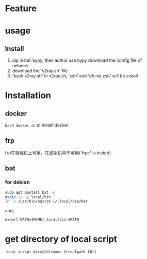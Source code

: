 # Feature


# usage
## Install 
1. pip install bypy, then author
use bypy download the config file of network
2. download the 'v2ray.sh' file
3. 'bash v2ray.sh'
  In v2ray.sh, 'zsh' and 'oh my zsh' will be install
# Installation
## docker
`bash docker.sh` to install docker


## frp
frp在物理机上可用，在虚拟机中不可用('frpc' is tested)

## bat
### for debian
```bash
sudo apt install bat -y
mkdir -p ~/.local/bin
ln -s /usr/bin/batcat ~/.local/bin/bat
```
and,
```bashrc
export PATH=$HOME/.local/bin:$PATH
```

# get directory of local script
```shell
local script_dir=$(dirname $(realpath $0))
```
